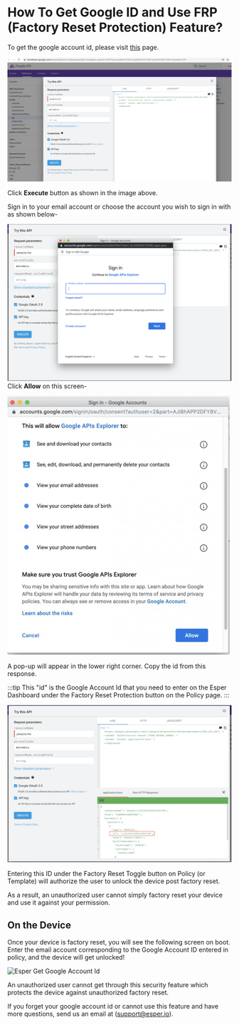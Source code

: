 # How To Get Google ID and Use FRP (Factory Reset Protection) Feature?

To get the google account id, please visit [this](https://developers.google.com/people/api/rest/v1/people/get?apix=true&apix_params=%7B%22resourceName%22%3A%22people%2Fme%22%2C%22personFields%22%3A%22metadata%22%7D) page.

![Esper Get Google Account Id](./images/frp/1-googleaccountid.png)

Click **Execute** button as shown in the image above.

Sign in to your email account or choose the account you wish to sign in with as shown below-

![Esper Get Google Account Id](./images/frp/2-googleaccountid.png)
Click **Allow** on this screen-

![Esper Get Google Account Id](./images/frp/3-googleaccountid.png)

A pop-up will appear in the lower right corner. Copy the id from this response.

:::tip
This "id" is the Google Account Id that you need to enter on the Esper Dashboard under the Factory Reset Protection button on the Policy page.
:::

![Esper Get Google Account Id](./images/frp/4-googleaccountid.png)

Entering this ID under the Factory Reset Toggle button on Policy (or Template) will authorize the user to unlock the device post factory reset.

As a result, an unauthorized user cannot simply factory reset your device and use it against your permission.

## On the Device

Once your device is factory reset, you will see the following screen on boot. Enter the email account corresponding to the Google Account ID entered in policy, and the device will get unlocked!

![Esper Get Google Account Id](./images/frp/5-factoryresetdevice.png)

An unauthorized user cannot get through this security feature which protects the device against unauthorized factory reset.

If you forget your google account id or cannot use this feature and have more questions, send us an email at ([support@esper.io](mailto:support@esper.io)). 